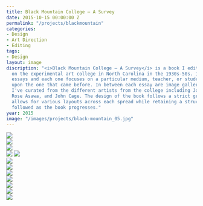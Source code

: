 ```yaml
---
title: Black Mountain College — A Survey
date: 2015-10-15 00:00:00 Z
permalink: "/projects/blackmountain"
categories:
- Design
- Art Direction
- Editing
tags:
- Design
layout: image
discription: "<i>Black Mountain College — A Survey</i> is a book I edited and designed
  on the experimental art college in North Carolina in the 1930s-50s. I selected various
  essays and each one focuses on a particular medium, teacher, or student, each building
  upon the one that came before. In between each essay are image galleries with images
  I've curated from the different artists from the college including Josef Albers,
  Rose Asawa, and John Cage. The design of the book follows a strict grid system that
  allows for various layouts across each spread while retaining a structure that is
  followed as the book progresses."
year: 2015
image: "/images/projects/black-mountain_05.jpg"
---
```


<img src="/images/projects/black-mountain_01.jpg">

<div class="images-left"><img src="/images/projects/black-mountain_02.jpg"></div>
<div class="images-right"><img src="/images/projects/black-mountain_03.jpg"></div>

<img src="/images/projects/black-mountain_04.jpg">
<img src="/images/projects/black-mountain_05.jpg">

<div class="images-left"><img src="/images/projects/black-mountain_06.jpg"></div>
<div class="images-right"><img src="/images/projects/black-mountain_07.jpg"></div>

<div class="images-left"><img src="/images/projects/black-mountain_09.jpg"></div>
<div class="images-right"><img src="/images/projects/black-mountain_08.jpg"></div>

<img src="/images/projects/black-mountain_10.jpg">

<div class="images-left"><img src="/images/projects/black-mountain_11.jpg"></div>
<div class="images-right"><img src="/images/projects/black-mountain_12.jpg"></div>
